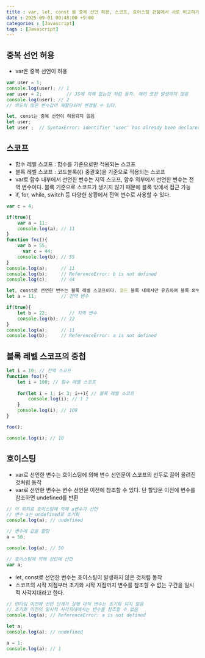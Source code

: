 ```yaml
---
title : var, let, const 를 중복 선언 허용, 스코프, 호이스팅 관점에서 서로 비교하기
date : 2025-09-01 00:48:00 +9:00
categories : [Javascript]
tags : [Javascript]
---
```


## 중복 선언 허용

- var은 중복 선언이 허용

```javascript
var user = 1;
console.log(user); // 1
var user = 2;         // JS에 의해 없는것 처럼 동작. 에러 또한 발생하지 않음
console.log(user); // 2
// 의도치 않은 변수값이 재할당되어 변경될 수 있다.

let, const는 중복 선언이 허용되지 않음
let user;
let user ;  // SyntaxError: identifier 'user' has already been declared
```

## 스코프
- 함수 레벨 스코프 : 함수를 기준으로만 적용되는 스코프
- 블록 레벨 스코프 : 코드블록({} 중괄호)을 기준으로 적용되는 스코프
- var로 함수 내부에서 선언한 변수는 지역 스코프, 함수 외부에서 선언한 변수는 전역 변수이다. 블록 기준으로 스코프가 생기지 않기 때문에 블록 밖에서 접근 가능
- if, for, while, switch 등 다양한 상황에서 전역 변수로 사용할 수 있다.

```javascript
var c = 4;

if(true){
    var a = 11;
    console.log(a); // 11
}
function fnc(){
    var b = 55;
      var c = 44;
    console.log(b); // 55
}
console.log(a);     // 11
console.log(b);     // ReferenceError: b is not defined
console.log(c);     // 44

let, const로 선언한 변수는 블록 레벨 스코프이다. 코드 블록 내에서만 유효하며 블록 외부에서는 참조할 수 없다.
let a = 11;         // 전역 변수

if(true){
    let b = 22;        // 지역 변수
    console.log(b); // 22
}
console.log(a);     // 11
console.log(b);     // ReferenceError: a is not defined
```

## 블록 레벨 스코프의 중첩

```javascript
let i = 10; // 전역 스코프
function foo(){
    let i = 100; // 함수 레벨 스코프
    
    for(let i = 1; i< 3; i++){ // 블록 레벨 스코프
        console.log(i); // 1 2
    }
    console.log(i); // 100
}

foo();

console.log(i); // 10
```

## 호이스팅
- var로 선언한 변수는 호이스팅에 의해 변수 선언문이 스코프의 선두로 끌어 올려진 것처럼 동작
- var로 선언한 변수는 변수 선언문 이전에 참조할 수 있다. 단 할당문 이전에 변수를 참조하면 undefined를 반환

```javascript
// 이 위치로 호이스팅에 의해 a변수가 선언
// 변수 a는 undefined로 초기화
console.log(a); // undefined

// 변수에 값을 할당
a = 50;

console.log(a); // 50

// 호이스팅에 의해 상단에 선언
var a;
```

- let, const로 선언한 변수는 호이스팅이 발생하지 않은 것처럼 동작
- 스코프의 시작 지점부터 초기화 시작 지점까지 변수를 참조할 수 없는 구간을 일시적 사각지대라고 한다.

```javascript
// 런타임 이전에 선언 단계가 실행 아직 변수는 초기화 되지 않음
// 초기화 이전의 일시적 사각지대에서는 변수를 참조할 수 없음
console.log(a); // ReferenceError: a is not defined

let a;
console.log(a); // undefined

a = 1;
console.log(a); // 1
```